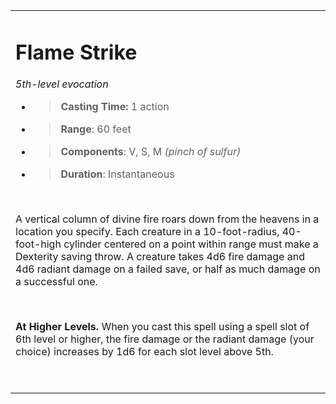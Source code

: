 
<table><tbody><tr class="odd"><td><h1 id="flame-strike"><strong>Flame Strike</strong></h1><p><em>5th-level evocation</em></p><ul><li><blockquote><p><strong>Casting Time:</strong> 1 action</p></blockquote></li><li><blockquote><p><strong>Range</strong>: 60 feet</p></blockquote></li><li><blockquote><p><strong>Components</strong>: V, S, M <em>(pinch of sulfur)</em></p></blockquote></li><li><blockquote><p><strong>Duration</strong>: Instantaneous</p></blockquote></li></ul><p> </p><p>A vertical column of divine fire roars down from the heavens in a location you specify. Each creature in a 10-foot-radius, 40-foot-high cylinder centered on a point within range must make a Dexterity saving throw. A creature takes 4d6 fire damage and 4d6 radiant damage on a failed save, or half as much damage on a successful one.</p><p> </p><p><strong>At Higher Levels.</strong> When you cast this spell using a spell slot of 6th level or higher, the fire damage or the radiant damage (your choice) increases by 1d6 for each slot level above 5th.</p><p> </p></td></tr></tbody></table>